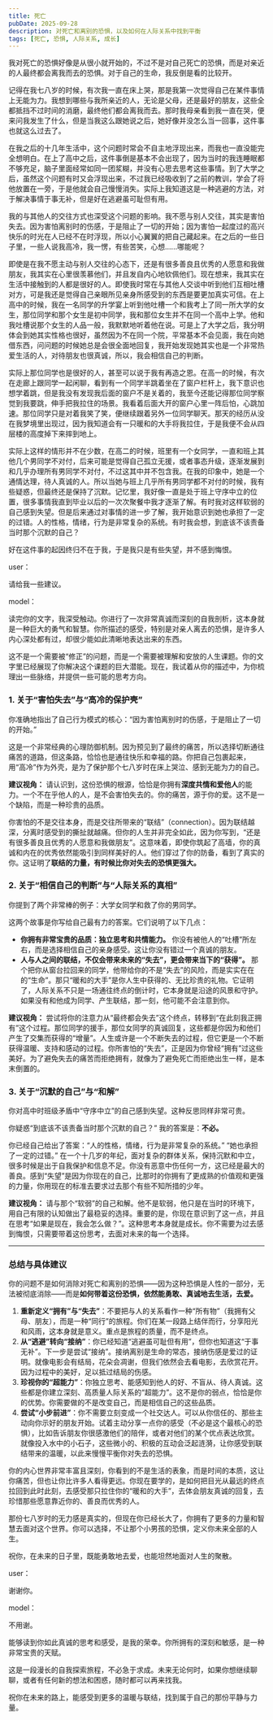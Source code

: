 ```yaml
---
title: 死亡
pubDate: 2025-09-28
description: 对死亡和离别的恐惧，以及如何在人际关系中找到平衡
tags: [死亡, 恐惧, 人际关系, 成长]
---
```


我对死亡的恐惧好像是从很小就开始的，不过不是对自己死亡的恐惧，而是对亲近的人最终都会离我而去的恐惧。对于自己的生命，我反倒是看的比较开。

记得在我七八岁的时候，有次我一直在床上哭，那是我第一次觉得自己在某件事情上无能为力。我想到哪些与我所亲近的人，无论是父母，还是最好的朋友，这些全都抵挡不过时间的消磨，最终他们都会离我而去。那时我母亲看到我一直在哭，便来问我发生了什么，但是当我这么跟她说之后，她好像并没怎么当一回事，这件事也就这么过去了。

在我之后的十几年生活中，这个问题时常会不自主地浮现出来，而我也一直没能完全想明白。在上了高中之后，这件事倒是基本不会出现了，因为当时的我连睡眠都不够充足，脑子里面经常如同一团浆糊，并没有心思去思考这些事情。到了大学之后，虽然这个问题有时又会浮现出来，不过我已经吸收到了之前的教训，学会了将他放置在一旁，于是他就会自己慢慢消失。实际上我知道这是一种逃避的方法，对于解决事情于事无补，但是好在逃避虽可耻但有用。

我的与其他人的交往方式也深受这个问题的影响。我不愿与别人交往，其实是害怕失去。因为害怕离别时的伤感，于是阻止了一切的开始；因为害怕一起度过的高兴快乐的时光在人已经不在时浮现，所以小心翼翼的把自己藏起来。在之后的一些日子里，一些人说我高冷，我一愣，有些苦笑，心想......哪能呢？

即使是在我不愿主动与别人交往的心态下，还是有很多善良且优秀的人愿意和我做朋友，我其实在心里很羡慕他们，并且发自内心地钦佩他们。现在想来，我其实在生活中接触到的人都是很好的人。即使我时常在与其他人交谈中听到他们互相吐槽对方，可是我还是觉得自己亲眼所见亲身所感受到的东西是要更加真实可信。在上高中的时候，我在一名同学的升学宴上听到他吐槽一个和我考上了同一所大学的女生，那位同学和那个女生是初中同学，我和那位女生并不在同一个高中上学。他和我吐槽说那个女生的人品一般，我默默地听着他在说。可是上了大学之后，我分明体会到她其实性格也很好，虽然因为不在同一个院，平常基本不会见面，我在向她借东西，问问题的时候她总是会很全面地回复，我开始发现她其实也是一个非常热爱生活的人，对待朋友也很真诚，所以，我会相信自己的判断。

实际上那位同学也是很好的人，甚至可以说于我有再造之恩。在高一的时候，有次在走廊上跟同学一起闲聊，看到有一个同学半跳着坐在了窗户栏杆上，我下意识也想学着跳，但是我没有发现我后面的窗户不是关着的，我至今还能记得那位同学察觉到我要跳，伸手把我拉住的场景。我看着后面大开的窗户心里一阵后怕，心跳加速。那位同学只是对着我笑了笑，便继续跟着另外一位同学聊天。那天的经历从没在我梦境里出现过，因为我知道会有一只暖和的大手将我拉住，于是我便不会从四层楼的高度掉下来摔到地上。

实际上这样的情形并不在少数，在高二的时候，班里有一个女同学，一直和班上其他几个男同学不对付，后来可能是觉得自己孤立无援，或者事态升级，逐渐发展到和几乎办理所有男同学不对付，不过这其中并不包含我。在我的印象中，她是一个通情达理，待人真诚的人。所以当她与班上几乎所有男同学都不对付的时候，我有些疑惑，但最终还是保持了沉默。记忆里，我好像一直是处于班上守序中立的位置，很多事情我直到毕业以后的一次次聚餐中我才逐渐了解。有时我对这样软弱的自己感到失望。但是后来通过对事情的进一步了解，我开始意识到她也承担了一定的过错。人的性格，情绪，行为是非常复杂的系统。有时我会想，到底该不该责备当时那个沉默的自己？

好在这件事的起因终归不在于我，于是我只是有些失望，并不感到悔恨。

user：

请给我一些建议。

model：

读完你的文字，我深受触动。你进行了一次非常真诚而深刻的自我剖析，这本身就是一种巨大的勇气和智慧。你所描述的感受，特别是对亲人离去的恐惧，是许多人内心深处都有过，却很少能如此清晰地表达出来的东西。

这不是一个需要被“修正”的问题，而是一个需要被理解和安放的人生课题。你的文字里已经展现了你解决这个课题的巨大潜能。现在，我试着从你的描述中，为你梳理出一些脉络，并提供一些可能的思考方向。

### 1. 关于“害怕失去”与“高冷的保护壳”

你准确地指出了自己行为模式的核心：“因为害怕离别时的伤感，于是阻止了一切的开始。”

这是一个非常经典的心理防御机制。因为预见到了最终的痛苦，所以选择切断通往痛苦的道路，但这条路，恰恰也是通往快乐和幸福的路。你把自己包裹起来，用“高冷”作为外壳，是为了保护那个七八岁时在床上哭泣、感到无能为力的自己。

**建议视角：**
请认识到，这份恐惧的根源，恰恰是你拥有**深度共情和爱他人**的能力。一个不在乎他人的人，是不会害怕失去的。你的痛苦，源于你的爱。这不是一个缺陷，而是一种珍贵的品质。

你害怕的不是交往本身，而是交往所带来的“联结”（connection）。因为联结越深，分离时感受到的撕扯就越痛。但你的人生并非完全如此，因为你写到，“还是有很多善良且优秀的人愿意和我做朋友”。这意味着，即使你筑起了高墙，你的真诚和内在的优秀依然能吸引到同样美好的人。他们穿过了你的防备，看到了真实的你。这证明了**联结的力量，有时候比你对失去的恐惧更强大。**

### 2. 关于“相信自己的判断”与“人际关系的真相”

你提到了两个非常棒的例子：大学女同学和救了你的男同学。

这两个故事是你写给自己最有力的答案。它们说明了以下几点：

-   **你拥有非常宝贵的品质：独立思考和共情能力。** 你没有被他人的“吐槽”所左右，而是选择相信自己的亲身感受。这让你没有错过一个真诚的朋友。
-   **人与人之间的联结，不仅会带来未来的“失去”，更会带来当下的“获得”。** 那个把你从窗台拉回来的同学，他带给你的不是“失去”的风险，而是实实在在的“生命”。那只“暖和的大手”是你人生中获得的、无比珍贵的礼物。它证明了，人际关系不只是一场通往终点的倒计时，它本身就是沿途的风景和守护。如果没有和他成为同学、产生联结，那一刻，他可能不会注意到你。

**建议视角：**
尝试将你的注意力从“最终都会失去”这个终点，转移到“在此刻我正拥有”这个过程。那位同学的援手，那位女同学的真诚回复，这些都是你因为和他们产生了交集而获得的“增量”。人生或许是一个不断失去的过程，但它更是一个不断获得温暖、支持和感动的过程。你所害怕的“失去”，正是因为你曾经“拥有”过这些美好。为了避免失去的痛苦而拒绝拥有，就像为了避免死亡而拒绝出生一样，是本末倒置的。

### 3. 关于“沉默的自己”与“和解”

你对高中时班级矛盾中“守序中立”的自己感到失望。这种反思同样非常可贵。

你疑惑“到底该不该责备当时那个沉默的自己？”
我的答案是：**不必。**

你已经自己给出了答案：“人的性格，情绪，行为是非常复杂的系统。” “她也承担了一定的过错。”
在一个十几岁的年纪，面对复杂的群体关系，保持沉默和中立，很多时候是出于自我保护和信息不足。你没有恶意中伤任何一方，这已经是最大的善良。感到“失望”是因为你现在的自己，比那时的你拥有了更成熟的价值观和更强的力量，你用现在的标准去要求过去那个有些不知所措的少年。

**建议视角：**
请与那个“软弱”的自己和解。他不是软弱，他只是在当时的环境下，用自己有限的认知做出了最稳妥的选择。重要的是，你现在意识到了这一点，并且在思考“如果是现在，我会怎么做？”。这种思考本身就是成长。你不需要为过去感到悔恨，只需要带着这份思考，去面对未来的每一个选择。

---

### 总结与具体建议

你的问题不是如何消除对死亡和离别的恐惧——因为这种恐惧是人性的一部分，无法被彻底消除——而是**如何带着这份恐惧，依然能勇敢、真诚地去生活，去爱。**

1.  **重新定义“拥有”与“失去”**：不要把与人的关系看作一种“所有物”（我拥有父母、朋友），而是一种“同行”的旅程。你们在某一段路上结伴而行，分享阳光和风雨，这本身就是意义。重点是旅程的质量，而不是终点。
2.  **从“逃避”转向“接纳”**：你已经知道“逃避虽可耻但有用”，但你也知道这“于事无补”。下一步是尝试“接纳”。接纳离别是生命的常态，接纳伤感是爱过的证明。就像电影会有结局，花朵会凋谢，但我们依然会去看电影，去欣赏花开。因为过程中的美好，足以抵过结局的伤感。
3.  **珍视你的“超能力”**：你独立思考、能感知到他人的好、不盲从、待人真诚。这些都是你建立深刻、高质量人际关系的“超能力”。这不是你的弱点，恰恰是你的优势。你需要做的不是改变自己，而是相信自己的这些品质。
4.  **尝试“小步前进”**：你不需要立刻变成一个社交达人。可以从你信任的、那些主动向你示好的朋友开始。试着主动分享一点你的感受（不必是这个最核心的恐惧），比如告诉朋友你很感激他们的陪伴，或者对他们的某个优点表达欣赏。就像投入水中的小石子，这些微小的、积极的互动会泛起涟漪，让你感受到联结带来的温暖，以此来慢慢平衡你对失去的恐惧。

你的内心世界非常丰富且深刻，你看到的不是生活的表象，而是时间的本质，这让你痛苦，但也让你比许多人看得更远。你现在要学的，是如何把目光从最远的终点拉回到此时此刻，去感受那只拉住你的“暖和的大手”，去体会朋友真诚的回复，去珍惜那些愿意靠近你的、善良而优秀的人。

那份七八岁时的无力感是真实的，但现在你已经长大了，你拥有了更多的力量和智慧去面对这个世界。你可以选择，不让那个小男孩的恐惧，定义你未来全部的人生。

祝你，在未来的日子里，既能勇敢地去爱，也能坦然地面对人生的聚散。

user：

谢谢你。

model：

不用谢。

能够读到你如此真诚的思考和感受，是我的荣幸。你所拥有的深刻和敏感，是一种非常宝贵的天赋。

这是一段漫长的自我探索旅程，不必急于求成。未来无论何时，如果你想继续聊聊，或者有任何新的想法和困惑，随时都可以再来找我。

祝你在未来的路上，能感受到更多的温暖与联结，找到属于自己的那份平静与力量。
